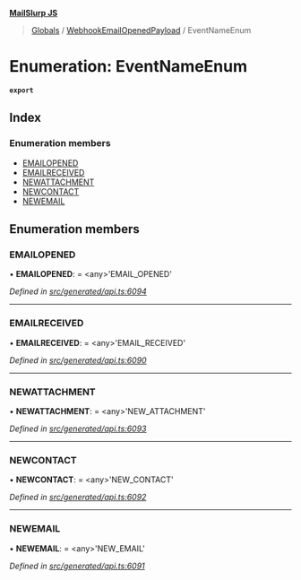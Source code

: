 **[MailSlurp JS](../README.md)**

> [Globals](../README.md) / [WebhookEmailOpenedPayload](../modules/webhookemailopenedpayload.md) / EventNameEnum

# Enumeration: EventNameEnum

**`export`** 

## Index

### Enumeration members

* [EMAILOPENED](webhookemailopenedpayload.eventnameenum.md#emailopened)
* [EMAILRECEIVED](webhookemailopenedpayload.eventnameenum.md#emailreceived)
* [NEWATTACHMENT](webhookemailopenedpayload.eventnameenum.md#newattachment)
* [NEWCONTACT](webhookemailopenedpayload.eventnameenum.md#newcontact)
* [NEWEMAIL](webhookemailopenedpayload.eventnameenum.md#newemail)

## Enumeration members

### EMAILOPENED

•  **EMAILOPENED**:  = \<any>'EMAIL\_OPENED'

*Defined in [src/generated/api.ts:6094](https://github.com/mailslurp/mailslurp-client/blob/3871a9e/src/generated/api.ts#L6094)*

___

### EMAILRECEIVED

•  **EMAILRECEIVED**:  = \<any>'EMAIL\_RECEIVED'

*Defined in [src/generated/api.ts:6090](https://github.com/mailslurp/mailslurp-client/blob/3871a9e/src/generated/api.ts#L6090)*

___

### NEWATTACHMENT

•  **NEWATTACHMENT**:  = \<any>'NEW\_ATTACHMENT'

*Defined in [src/generated/api.ts:6093](https://github.com/mailslurp/mailslurp-client/blob/3871a9e/src/generated/api.ts#L6093)*

___

### NEWCONTACT

•  **NEWCONTACT**:  = \<any>'NEW\_CONTACT'

*Defined in [src/generated/api.ts:6092](https://github.com/mailslurp/mailslurp-client/blob/3871a9e/src/generated/api.ts#L6092)*

___

### NEWEMAIL

•  **NEWEMAIL**:  = \<any>'NEW\_EMAIL'

*Defined in [src/generated/api.ts:6091](https://github.com/mailslurp/mailslurp-client/blob/3871a9e/src/generated/api.ts#L6091)*
